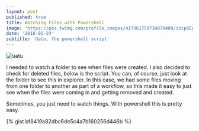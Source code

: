 ```yaml
---
layout: post
published: true
title: Watching Files with Powershell
image: 'https://pbs.twimg.com/profile_images/417361759734079488/z2cpGEgT.jpeg'
date: '2018-01-24'
subtitle: 'Uatu, the powershell script'
---
```

![uatu](https://www.cheatsheet.com/wp-content/uploads/2016/09/The-Watcher-Marvel-Comics.jpg)

I needed to watch a folder to see when files were created. I also decided to check for deleted files, below is the script. You can, of course, just look at the folder to see this in explorer. In this case, we had some files moving from one folder to another as part of a workflow, so this made it easy to just see when the files were coming in and getting removed and created.

Sometimes, you just need to watch things. With powershell this is pretty easy.


{% gist bf8419a82dbc6de5c4a7b160256d446b %}
